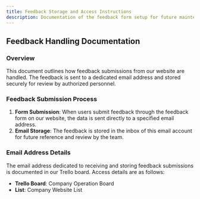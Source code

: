 ```yaml
---
title: Feedback Storage and Access Instructions
description: Documentation of the feedback form setup for future maintenance and enhancement.
---
```


## Feedback Handling Documentation

### Overview

This document outlines how feedback submissions from our website are handled. The feedback is sent
to a dedicated email address and stored securely for review by authorized personnel.

### Feedback Submission Process

1. **Form Submission**: When users submit feedback through the feedback form on our website, the
   data is sent directly to a specified email address.
2. **Email Storage**: The feedback is stored in the inbox of this email account for future reference
   and review by the team.

### Email Address Details

The email address dedicated to receiving and storing feedback submissions is documented in our
Trello board. Access details are as follows:

- **Trello Board**: Company Operation Board
- **List**: Company Website List
